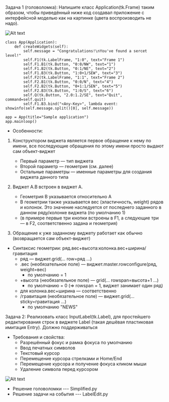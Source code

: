 Задача 1 (головоломка): Напишите класс Application(tk.Frame) таким образом, чтобы приведённый ниже код создавал приложение с интерфейсной моделью как на картинке (цвета воспроизводить не надо).

![Alt text](http://uneex.org/LecturesCMC/PythonDevelopment2021/04_PublicRepositoryEvents?action=AttachFile&do=get&target=allinone.png)

```python3
class App(Application):
    def createWidgets(self):
        self.message = "Congratulations!\nYou've found a sercet level!"
        self.F1(tk.LabelFrame, "1:0", text="Frame 1")
        self.F1.B1(tk.Button, "0:0/NW", text="1")
        self.F1.B2(tk.Button, "0:1/NE", text="2")
        self.F1.B3(tk.Button, "1:0+1/SEW", text="3")
        self.F2(tk.LabelFrame, "1:1", text="Frame 2")
        self.F2.B1(tk.Button, "0:0/N", text="4")
        self.F2.B2(tk.Button, "0+1:1/SEN", text="5")
        self.F2.B3(tk.Button, "1:0/S", text="6")
        self.Q(tk.Button, "2.0:1.2/SE", text="Quit", command=self.quit)
        self.F1.B3.bind("<Any-Key>", lambda event: showinfo(self.message.split()[0], self.message))

app = App(title="Sample application")
app.mainloop()
```

* Особенности:

1. Конструктором виджета является первое обращение к нему по имени, все последующие обращения по этому имени просто выдают сам объект-виджет
    * Первый параметр — тип виджета
    * Второй параметр — геометрия (см. далее)
    * Остальные параметры — именные параметры для создания виджета данного типа 

2. Виджет A.B встроен в виджет A.
    * Геометрия B указывается относительно A
    * В геометрии также указывается вес (эластичность, weight) рядов и колонок. Это значение наследуется от последнего заданного в данном ряду/колонке виджета (по умолчанию 1)
    * (в примере первые три кнопки встроены в F1, а следующие три — в F2, соответственно задана и геометрия) 
3. Обращение к уже заданному виджету работает как обычно (возвращается сам объект-виджет) 

* Синтаксис геометрии:
    ряд.вес+высота:колонка.вес+ширина/гравитация
    * ряд — виджет.grid(… row=ряд …)
    * .вес (необязательное поле) — виджет.master.rowconfigure(ряд, weight=вес)
        * по умолчанию = 1
    * +высота (необязательное поле) — grid(… rowspan=высота+1 …)
        * по умолчанию = 0 (⇒ rowspan = 1, виджет занимает один ряд)
    * для колонка.вес+ширина — соответственно
    * /гравитация (необязательное поле) — виджет.grid(… sticky=гравитация …)
        * по умолчанию "NEWS"

Задача 2: Реализовать класс InputLabel(tk.Label), для простейшего редактирования строк в виджете Label (такая дешёвая пластиковая имитация Entry). Должно поддерживаться

* Требования и свойства:
    * Разрешённый фокус и рамка фокуса по умолчанию
    * Ввод печатных символов
    * Текстовый курсор
    * Перемещение курсора стрелками и Home/End
    * Перемещение курсора и получение фокуса кликом мыши
    * Удаление символа перед курсором 

![Alt text](http://uneex.org/LecturesCMC/PythonDevelopment2021/04_PublicRepositoryEvents?action=AttachFile&do=get&target=LabelEdit.gif)

* Решение головоломки --- Simplified.py
* Решение задачи на события --- LabelEdit.py
